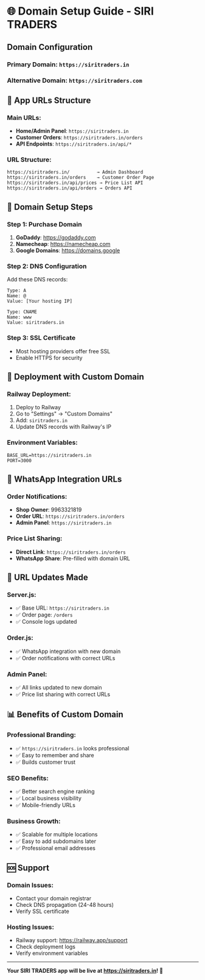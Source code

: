 # 🌐 Domain Setup Guide - SIRI TRADERS

## Domain Configuration

### Primary Domain: `https://siritraders.in`
### Alternative Domain: `https://siritraders.com`

## 📱 App URLs Structure

### Main URLs:
- **Home/Admin Panel**: `https://siritraders.in`
- **Customer Orders**: `https://siritraders.in/orders`
- **API Endpoints**: `https://siritraders.in/api/*`

### URL Structure:
```
https://siritraders.in/          → Admin Dashboard
https://siritraders.in/orders    → Customer Order Page
https://siritraders.in/api/prices → Price List API
https://siritraders.in/api/orders → Orders API
```

## 🔧 Domain Setup Steps

### Step 1: Purchase Domain
1. **GoDaddy**: https://godaddy.com
2. **Namecheap**: https://namecheap.com
3. **Google Domains**: https://domains.google

### Step 2: DNS Configuration
Add these DNS records:

```
Type: A
Name: @
Value: [Your hosting IP]

Type: CNAME
Name: www
Value: siritraders.in
```

### Step 3: SSL Certificate
- Most hosting providers offer free SSL
- Enable HTTPS for security

## 🚀 Deployment with Custom Domain

### Railway Deployment:
1. Deploy to Railway
2. Go to "Settings" → "Custom Domains"
3. Add: `siritraders.in`
4. Update DNS records with Railway's IP

### Environment Variables:
```
BASE_URL=https://siritraders.in
PORT=3000
```

## 📱 WhatsApp Integration URLs

### Order Notifications:
- **Shop Owner**: 9963321819
- **Order URL**: `https://siritraders.in/orders`
- **Admin Panel**: `https://siritraders.in`

### Price List Sharing:
- **Direct Link**: `https://siritraders.in/orders`
- **WhatsApp Share**: Pre-filled with domain URL

## 🔄 URL Updates Made

### Server.js:
- ✅ Base URL: `https://siritraders.in`
- ✅ Order page: `/orders`
- ✅ Console logs updated

### Order.js:
- ✅ WhatsApp integration with new domain
- ✅ Order notifications with correct URLs

### Admin Panel:
- ✅ All links updated to new domain
- ✅ Price list sharing with correct URLs

## 📊 Benefits of Custom Domain

### Professional Branding:
- ✅ `https://siritraders.in` looks professional
- ✅ Easy to remember and share
- ✅ Builds customer trust

### SEO Benefits:
- ✅ Better search engine ranking
- ✅ Local business visibility
- ✅ Mobile-friendly URLs

### Business Growth:
- ✅ Scalable for multiple locations
- ✅ Easy to add subdomains later
- ✅ Professional email addresses

## 🆘 Support

### Domain Issues:
- Contact your domain registrar
- Check DNS propagation (24-48 hours)
- Verify SSL certificate

### Hosting Issues:
- Railway support: https://railway.app/support
- Check deployment logs
- Verify environment variables

---
**Your SIRI TRADERS app will be live at https://siritraders.in! 🚀** 
